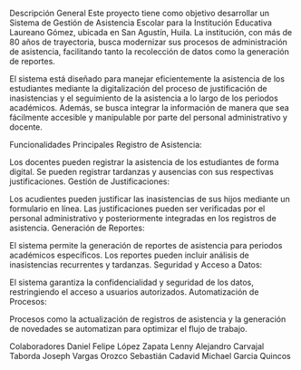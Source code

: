 Descripción General
Este proyecto tiene como objetivo desarrollar un Sistema de Gestión de Asistencia Escolar para la Institución Educativa Laureano Gómez, ubicada en San Agustín, Huila. La institución, con más de 80 años de trayectoria, busca modernizar sus procesos de administración de asistencia, facilitando tanto la recolección de datos como la generación de reportes.

El sistema está diseñado para manejar eficientemente la asistencia de los estudiantes mediante la digitalización del proceso de justificación de inasistencias y el seguimiento de la asistencia a lo largo de los periodos académicos. Además, se busca integrar la información de manera que sea fácilmente accesible y manipulable por parte del personal administrativo y docente.

Funcionalidades Principales
Registro de Asistencia:

Los docentes pueden registrar la asistencia de los estudiantes de forma digital.
Se pueden registrar tardanzas y ausencias con sus respectivas justificaciones.
Gestión de Justificaciones:

Los acudientes pueden justificar las inasistencias de sus hijos mediante un formulario en línea.
Las justificaciones pueden ser verificadas por el personal administrativo y posteriormente integradas en los registros de asistencia.
Generación de Reportes:

El sistema permite la generación de reportes de asistencia para periodos académicos específicos.
Los reportes pueden incluir análisis de inasistencias recurrentes y tardanzas.
Seguridad y Acceso a Datos:

El sistema garantiza la confidencialidad y seguridad de los datos, restringiendo el acceso a usuarios autorizados.
Automatización de Procesos:

Procesos como la actualización de registros de asistencia y la generación de novedades se automatizan para optimizar el flujo de trabajo.

Colaboradores
Daniel Felipe López Zapata
Lenny Alejandro Carvajal Taborda
Joseph Vargas Orozco
Sebastián Cadavid
Michael Garcia Quincos
